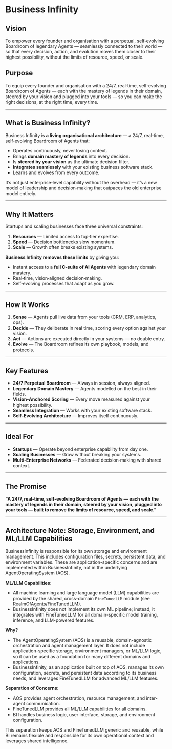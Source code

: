 # Business Infinity

## Vision
To empower every founder and organisation with a perpetual, self‑evolving Boardroom of legendary Agents — seamlessly connected to their world — so that every decision, action, and evolution moves them closer to their highest possibility, without the limits of resource, speed, or scale.

## Purpose
To equip every founder and organisation with a 24/7, real‑time, self‑evolving Boardroom of Agents — each with the mastery of legends in their domain, steered by your vision and plugged into your tools — so you can make the right decisions, at the right time, every time.

---

## What is Business Infinity?
Business Infinity is **a living organisational architecture** — a 24/7, real‑time, self‑evolving Boardroom of Agents that:
- Operates continuously, never losing context.
- Brings **domain mastery of legends** into every decision.
- Is **steered by your vision** as the ultimate decision filter.
- **Integrates seamlessly** with your existing business software stack.
- Learns and evolves from every outcome.

It’s not just enterprise‑level capability without the overhead — it’s a new model of leadership and decision‑making that outpaces the old enterprise model entirely.

---

## Why It Matters
Startups and scaling businesses face three universal constraints:
1. **Resources** — Limited access to top‑tier expertise.
2. **Speed** — Decision bottlenecks slow momentum.
3. **Scale** — Growth often breaks existing systems.

**Business Infinity removes these limits** by giving you:
- Instant access to a **full C‑suite of AI Agents** with legendary domain mastery.
- Real‑time, vision‑aligned decision‑making.
- Self‑evolving processes that adapt as you grow.

---

## How It Works
1. **Sense** — Agents pull live data from your tools (CRM, ERP, analytics, ops).
2. **Decide** — They deliberate in real time, scoring every option against your vision.
3. **Act** — Actions are executed directly in your systems — no double entry.
4. **Evolve** — The Boardroom refines its own playbook, models, and protocols.

---

## Key Features
- **24/7 Perpetual Boardroom** — Always in session, always aligned.
- **Legendary Domain Mastery** — Agents modelled on the best in their fields.
- **Vision‑Anchored Scoring** — Every move measured against your highest possibility.
- **Seamless Integration** — Works with your existing software stack.
- **Self‑Evolving Architecture** — Improves itself continuously.

---

## Ideal For
- **Startups** — Operate beyond enterprise capability from day one.
- **Scaling Businesses** — Grow without breaking your systems.
- **Multi‑Enterprise Networks** — Federated decision‑making with shared context.

---

## The Promise
**"A 24/7, real‑time, self‑evolving Boardroom of Agents — each with the mastery of legends in their domain, steered by your vision, plugged into your tools — built to remove the limits of resource, speed, and scale."**

---

## Architecture Note: Storage, Environment, and ML/LLM Capabilities

BusinessInfinity is responsible for its own storage and environment management. This includes configuration files, secrets, persistent data, and environment variables. These are application-specific concerns and are implemented within BusinessInfinity, not in the underlying AgentOperatingSystem (AOS).

**ML/LLM Capabilities:**
- All machine learning and large language model (LLM) capabilities are provided by the shared, cross-domain `FineTunedLLM` module (see RealmOfAgents/FineTunedLLM).
- BusinessInfinity does not implement its own ML pipeline; instead, it integrates with FineTunedLLM for all domain-specific model training, inference, and LLM-powered features.

**Why?**
- The AgentOperatingSystem (AOS) is a reusable, domain-agnostic orchestration and agent management layer. It does not include application-specific storage, environment managers, or ML/LLM logic, so it can be used as a foundation for many different domains and applications.
- BusinessInfinity, as an application built on top of AOS, manages its own configuration, secrets, and persistent data according to its business needs, and leverages FineTunedLLM for advanced ML/LLM features.

**Separation of Concerns:**
- AOS provides agent orchestration, resource management, and inter-agent communication.
- FineTunedLLM provides all ML/LLM capabilities for all domains.
- BI handles business logic, user interface, storage, and environment configuration.

This separation keeps AOS and FineTunedLLM generic and reusable, while BI remains flexible and responsible for its own operational context and leverages shared intelligence.
